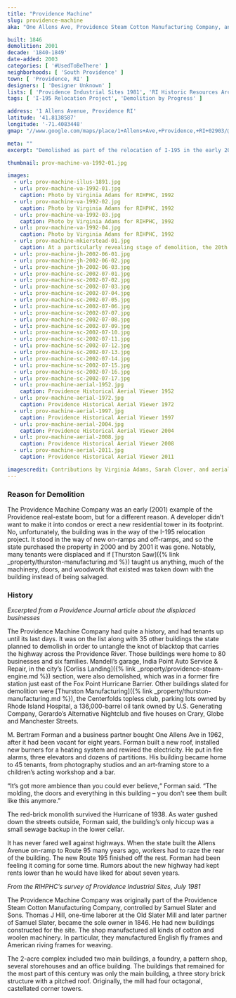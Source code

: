 ```yaml
---
title: "Providence Machine"
slug: providence-machine
aka: "One Allens Ave, Providence Steam Cotton Manufacturing Company, and Franklin Process"

built: 1846
demolition: 2001
decade: '1840-1849'
date-added: 2003
categories: [ '#UsedToBeThere' ]
neighborhoods: [ 'South Providence' ]
town: [ 'Providence, RI' ]
designers: [ 'Designer Unknown' ]
lists: [ 'Providence Industrial Sites 1981', 'RI Historic Resources Archive' ]
tags: [ 'I-195 Relocation Project', 'Demolition by Progress' ]

address: '1 Allens Avenue, Providence RI'
latitude: '41.8138587'
longitude: '-71.4083448'
gmap: "//www.google.com/maps/place/1+Allens+Ave,+Providence,+RI+02903/@41.8138587,-71.4083448,17z/data=!3m1!4b1!4m5!3m4!1s0x89e4456a000cccbb:0xc0d1234163c38c5b!8m2!3d41.8138587!4d-71.4061561"

meta: ""
excerpt: "Demolished as part of the relocation of I-195 in the early 2000s, this large mill complex was home 45 small businesses, art studios, and a bar. "

thumbnail: prov-machine-va-1992-01.jpg

images:
  - url: prov-machine-illus-1891.jpg
  - url: prov-machine-va-1992-01.jpg
    caption: Photo by Virginia Adams for RIHPHC, 1992
  - url: prov-machine-va-1992-02.jpg
    caption: Photo by Virginia Adams for RIHPHC, 1992
  - url: prov-machine-va-1992-03.jpg
    caption: Photo by Virginia Adams for RIHPHC, 1992
  - url: prov-machine-va-1992-04.jpg
    caption: Photo by Virginia Adams for RIHPHC, 1992
  - url: prov-machine-mkierstead-01.jpg
    caption: At a particularly revealing stage of demolition, the 20th century section is gone, revealing the 19th century section, including the rook truss structure of the core 1846 Providence Machine Company section. Boiler settings are visible just left of the stack chimney, and the boilers themselves lie in the foreground. Salvage operations are sorting materials in pieces as they progress. 
  - url: prov-machine-jh-2002-06-01.jpg
  - url: prov-machine-jh-2002-06-02.jpg
  - url: prov-machine-jh-2002-06-03.jpg
  - url: prov-machine-sc-2002-07-01.jpg
  - url: prov-machine-sc-2002-07-02.jpg
  - url: prov-machine-sc-2002-07-03.jpg
  - url: prov-machine-sc-2002-07-04.jpg
  - url: prov-machine-sc-2002-07-05.jpg
  - url: prov-machine-sc-2002-07-06.jpg
  - url: prov-machine-sc-2002-07-07.jpg
  - url: prov-machine-sc-2002-07-08.jpg
  - url: prov-machine-sc-2002-07-09.jpg
  - url: prov-machine-sc-2002-07-10.jpg
  - url: prov-machine-sc-2002-07-11.jpg
  - url: prov-machine-sc-2002-07-12.jpg
  - url: prov-machine-sc-2002-07-13.jpg
  - url: prov-machine-sc-2002-07-14.jpg
  - url: prov-machine-sc-2002-07-15.jpg
  - url: prov-machine-sc-2002-07-16.jpg
  - url: prov-machine-sc-2002-07-17.jpg
  - url: prov-machine-aerial-1952.jpg
    caption: Providence Historical Aerial Viewer 1952
  - url: prov-machine-aerial-1972.jpg
    caption: Providence Historical Aerial Viewer 1972
  - url: prov-machine-aerial-1997.jpg
    caption: Providence Historical Aerial Viewer 1997
  - url: prov-machine-aerial-2004.jpg
    caption: Providence Historical Aerial Viewer 2004
  - url: prov-machine-aerial-2008.jpg
    caption: Providence Historical Aerial Viewer 2008
  - url: prov-machine-aerial-2011.jpg
    caption: Providence Historical Aerial Viewer 2011

imagescredit: Contributions by Virginia Adams, Sarah Clover, and aerials from the Providence Historical Aerial Viewer.
---
```


### Reason for Demolition

The Providence Machine Company was an early (2001) example of the Providence real-estate boom, but for a different reason. A developer didn’t want to make it into condos or erect a new residential tower in its footprint. No, unfortunately, the building was in the way of the I-195 relocation project. It stood in the way of new on-ramps and off-ramps, and so the state purchased the property in 2000 and by 2001 it was gone. Notably, many tenants were displaced and if [Thurston Saw]({% link _property/thurston-manufacturing.md %}) taught us anything, much of the machinery, doors, and woodwork that existed was taken down with the building instead of being salvaged.

### History

_Excerpted from a Providence Journal article about the displaced businesses_

The Providence Machine Company had quite a history, and had tenants up until its last days. It was on the list along with 35 other buildings the state planned to demolish in order to untangle the knot of blacktop that carries the highway across the Providence River. Those buildings were home to 80 businesses and six families. Mandell’s garage, India Point Auto Service & Repair, in the city’s [Corliss Landing]({% link _property/providence-steam-engine.md %}) section, were also demolished, which was in a former fire station just east of the Fox Point Hurricane Barrier. Other buildings slated for demolition were [Thurston Manufacturing]({% link _property/thurston-manufacturing.md %}), the Centerfolds topless club, parking lots owned by Rhode Island Hospital, a 136,000-barrel oil tank owned by U.S. Generating Company, Gerardo’s Alternative Nightclub and five houses on Crary, Globe and Manchester Streets.

M. Bertram Forman and a business partner bought One Allens Ave in 1962, after it had been vacant for eight years. Forman built a new roof, installed new burners for a heating system and rewired the electricity. He put in fire alarms, three elevators and dozens of partitions. His building became home to 45 tenants, from photography studios and an art-framing store to a children’s acting workshop and a bar.

“It’s got more ambience than you could ever believe,“ Forman said. “The molding, the doors and everything in this building – you don’t see them built like this anymore.”

The red-brick monolith survived the Hurricane of 1938. As water gushed down the streets outside, Forman said, the building’s only hiccup was a small sewage backup in the lower cellar.

It has never fared well against highways. When the state built the Allens Avenue on-ramp to Route 95 many years ago, workers had to raze the rear of the building. The new Route 195 finished off the rest. Forman had been feeling it coming for some time. Rumors about the new highway had kept rents lower than he would have liked for about seven years.

_From the RIHPHC’s survey of Providence Industrial Sites, July 1981_

The Providence Machine Company was originally part of the Providence Steam Cotton Manufacturing Company, controlled by Samuel Slater and Sons. Thomas J Hill, one-time laborer at the Old Slater Mill and later partner of Samuel Slater, became the sole owner in 1846. He had new buildings constructed for the site. The shop manufactured all kinds of cotton and woolen machinery. In particular, they manufactured English fly frames and American riving frames for weaving.

The 2-acre complex included two main buildings, a foundry, a pattern shop, several storehouses and an office building. The buildings that remained for the most part of this century was only the main building, a three story brick structure with a pitched roof. Originally, the mill had four octagonal, castellated corner towers.
